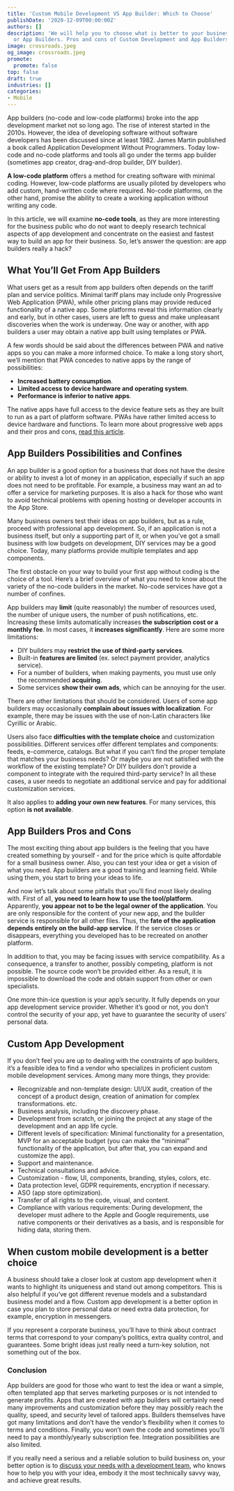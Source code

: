 ```yaml
---
title: 'Custom Mobile Development VS App Builder: Which to Choose'
publishDate: '2020-12-09T00:00:00Z'
authors: []
description: 'We will help you to choose what is better to your business: Custom Development
  or App Builders. Pros and cons of Custom Development and App Builders.'
image: crossroads.jpeg
og_image: crossroads.jpeg
promote:
  promote: false
top: false
draft: true
industries: []
categories:
- Mobile
---
```

<script type="application/ld+json">
{
 "@context": "https://schema.org",
 "@type": "Article",
 "author": "Anadea",
 "name": "Custom Mobile Development VS App Builder: Which to Choose"
}
</script>
App builders (no-code and low-code platforms) broke into the app development market not so long ago. The rise of interest started in the 2010s. However, the idea of developing software without software developers has been discussed since at least 1982. James Martin published a book called Application Development Without Programmers. Today low-code and no-code platforms and tools all go under the terms app builder (sometimes app creator, drag-and-drop builder, DIY builder).

**A low-code platform** offers a method for creating software with minimal coding. However, low-code platforms are usually piloted by developers who add custom, hand-written code where required. No-code platforms, on the other hand, promise the ability to create a working application without writing any code.

In this article, we will examine **no-code tools**, as they are more interesting for the business public who do not want to deeply research technical aspects of app development and concentrate on the easiest and fastest way to build an app for their business. So, let’s answer the question: are app builders really a hack?

## What You’ll Get From App Builders

What users get as a result from app builders often depends on the tariff plan and service politics. Minimal tariff plans may include only Progressive Web Application (PWA), while other pricing plans may provide reduced functionality of a native app. Some platforms reveal this information clearly and early, but in other cases, users are left to guess and make unpleasant discoveries when the work is underway. One way or another, with app builders a user may obtain a native app built using templates or PWA.

A few words should be said about the differences between PWA and native apps so you can make a more informed choice. To make a long story short, we’ll mention that PWA concedes to native apps by the range of possibilities:

* **Increased battery consumption**.
* **Limited access to device hardware and operating system**.
* **Performance is inferior to native apps**.

The native apps have full access to the device feature sets as they are built to run as a part of platform software. PWAs have rather limited access to device hardware and functions. To learn more about progressive web apps and their pros and cons, <a href="https://anadea.info/blog/progressive-web-apps">read this article</a>.

## App Builders Possibilities and Confines

An app builder is a good option for a business that does not have the desire or ability to invest a lot of money in an application, especially if such an app does not need to be profitable. For example, a business may want an ad to offer a service for marketing purposes. It is also a hack for those who want to avoid technical problems with opening hosting or developer accounts in the App Store.

Many business owners test their ideas on app builders, but as a rule, proceed with professional app development. So, if an application is not a business itself, but only a supporting part of it, or when you’ve got a small business with low budgets on development, DIY services may be a good choice. Today, many platforms provide multiple templates and app components.

The first obstacle on your way to build your first app without coding is the choice of a tool. Here’s a brief overview of what you need to know about the variety of the no-code builders in the market. No-code services have got a number of confines.

App builders may **limit** (quite reasonably) the number of resources used, the number of unique users, the number of push notifications, etc. Increasing these limits automatically increases **the subscription cost or a monthly fee**. In most cases, it **increases significantly**. Here are some more limitations:

* DIY builders may **restrict the use of third-party services**.
* Built-in **features are limited** (ex. select payment provider, analytics service).
* For a number of builders, when making payments, you must use only the recommended **acquiring**.
* Some services **show their own ads**, which can be annoying for the user.

There are other limitations that should be considered. Users of some app builders may occasionally **complain about issues with localization**. For example, there may be issues with the use of non-Latin characters like Cyrillic or Arabic.

Users also face **difficulties with the template choice** and customization possibilities. Different services offer different templates and components: feeds, e-commerce, catalogs. But what if you can’t find the proper template that matches your business needs? Or maybe you are not satisfied with the workflow of the existing template? Or DIY builders don't provide a component to integrate with the required third-party service? In all these cases, a user needs to negotiate an additional service and pay for additional customization services.

It also applies to **adding your own new features**. For many services, this option **is not available**.

## App Builders Pros and Cons

The most exciting thing about app builders is the feeling that you have created something by yourself - and for the price which is quite affordable for a small business owner. Also, you can test your idea or get a vision of what you need. App builders are a good training and learning field. While using them, you start to bring your ideas to life.

And now let’s talk about some pitfalls that you’ll find most likely dealing with. First of all, **you need to learn how to use the tool/platform**. Apparently, **you appear not to be the legal owner of the application**. You are only responsible for the content of your new app, and the builder service is responsible for all other files. Thus, the **fate of the application depends entirely on the build-app service**. If the service closes or disappears, everything you developed has to be recreated on another platform.

In addition to that, you may be facing issues with service compatibility. As a consequence, a transfer to another, possibly competing, platform is not possible. The source code won’t be provided either. As a result, it is impossible to download the code and obtain support from other or own specialists.

One more thin-ice question is your app’s security. It fully depends on your app development service provider. Whether it’s good or not, you don’t control the security of your app, yet have to guarantee the security of users’ personal data.


## Custom App Development

If you don’t feel you are up to dealing with the constraints of app builders, it’s a feasible idea to find a vendor who specializes in proficient custom mobile development services. Among many more things, they provide:

* Recognizable and non-template design: UI/UX audit, creation of the concept of a product design, creation of animation for complex transformations. etc.
* Business analysis, including the discovery phase.
* Development from scratch, or joining the project at any stage of the development and an app life cycle.
* Different levels of specification: Minimal functionality for a presentation, MVP for an acceptable budget (you can make the “minimal” functionality of the application, but after that, you can expand and customize the app).
* Support and maintenance.
* Technical consultations and advice.
* Customization - flow, UI, components, branding, styles, colors, etc.
* Data protection level, GDPR requirements, encryption if necessary.
* ASO (app store optimization).
* Transfer of all rights to the code, visual, and content.
* Compliance with various requirements: During development, the developer must adhere to the Apple and Google requirements, use native components or their derivatives as a basis, and is responsible for hiding data, storing them.

## When custom mobile development is a better choice

A business should take a closer look at custom app development when it wants to highlight its uniqueness and stand out among competitors. This is also helpful if you’ve got different revenue models and a substandard business model and a flow. Custom app development is a better option in case you plan to store personal data or need extra data protection, for example, encryption in messengers.

If you represent a corporate business, you’ll have to think about contract terms that correspond to your company’s politics, extra quality control, and guarantees. Some bright ideas just really need a turn-key solution, not something out of the box.


### Conclusion

App builders are good for those who want to test the idea or want a simple, often templated app that serves marketing purposes or is not intended to generate profits. Apps that are created with app builders will certainly need many improvements and customization before they may possibly reach the quality, speed, and security level of tailored apps. Builders themselves have got many limitations and don’t have the vendor’s flexibility when it comes to terms and conditions. Finally, you won’t own the code and sometimes you’ll need to pay a monthly/yearly subscription fee. Integration possibilities are also limited.

If you really need a serious and a reliable solution to build business on, your better option is to <a href="https://anadea.info/free-project-estimate"> discuss your needs with a development team</a>, who knows how to help you with your idea, embody it the most technically savvy way, and achieve great results.
